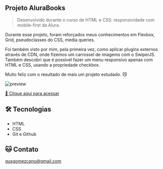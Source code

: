 ## Projeto AluraBooks

> Desenvolvido durante o curso de HTML e CSS: responsividade com mobile-first da Alura.

Durante esse projeto, foram reforçados meus conhecimentos em Flexbox, Grid, pseudoclasses do CSS, media queries. 

Foi também visto por mim, pela primeira vez, como aplicar plugins externos através de CDN, onde fizemos um carrossel de imagems com o SwiperJS. Também descobri que é possível fazer um menu responsivo apenas com HTML e CSS, usando a propriedade checkbox. 

Muito feliz com o resultado de mais um projeto estudado. 😼

![preview](./.github/preview.gif.gif)

[🔗 Clique aqui para acessar](https://gustavoteufi.github.io/mobile-first/)

## 🛠 Tecnologias

- HTML
- CSS
- Git e Github


## 🐱 Contato

gusgomezcano@gmail.com
